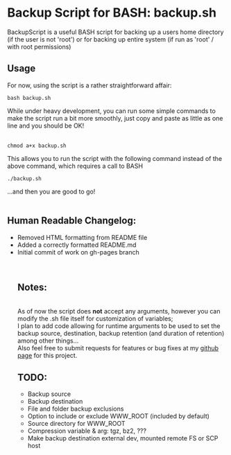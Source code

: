 Backup Script for BASH: backup.sh
====================
BackupScript is a useful BASH script for backing up a users home directory (if the user is not 'root') or for backing up entire system (if run as 'root' / with root permissions)<br />


<h2>Usage</h2>
For now, using the script is a rather straightforward affair:

```
bash backup.sh
```


While under heavy development, you can run some simple commands to make the script run a bit more smoothly, just copy and paste as little as one line and you should be OK!<br /><br />
```
chmod a+x backup.sh
```

This allows you to run the script with the following command instead of the above command, which requires a call to BASH
```
./backup.sh
```

...and then you are good to go!<br /><br />
<h2>Human Readable 
Changelog:</h2> <ul> <li>Removed 
HTML formatting from README file<br 
/></li> <li>Added a correctly 
formatted README.md<br /></li> 
<li>Initial commit of work on 
gh-pages branch<br /></li> </ul>
<br />
    <ul> <h2>Notes:</h2> <br /> As 
of now the script does <b>not</b> 
accept any arguments, however you 
can modify the .sh file itself for 
customization of variables;<br /> I 
plan to add code allowing for 
runtime arguments to be used to set 
the backup source, destination, 
backup retention (and duration of 
retention) among other things...<br 
/> Also feel free to submit requests 
for features or bug fixes at my <a 
href="https://github.com/cbrightly/BackupScript/" 
target="_blank">github page</a> for 
this project.

<h2>TODO:</h2>
<ul>
      <li>Backup source</li>
      <li>Backup destination</li>
      <li>File and folder backup exclusions</li>
      <li>Option to include or exclude WWW_ROOT (included by default)</li>
      <li>Source directory for WWW_ROOT</li>
      <li>Compression variable &amp; arg: tgz, bz2, ???</li>
      <li>Make backup destination external dev, mounted remote FS or SCP host</li>
</ul>
